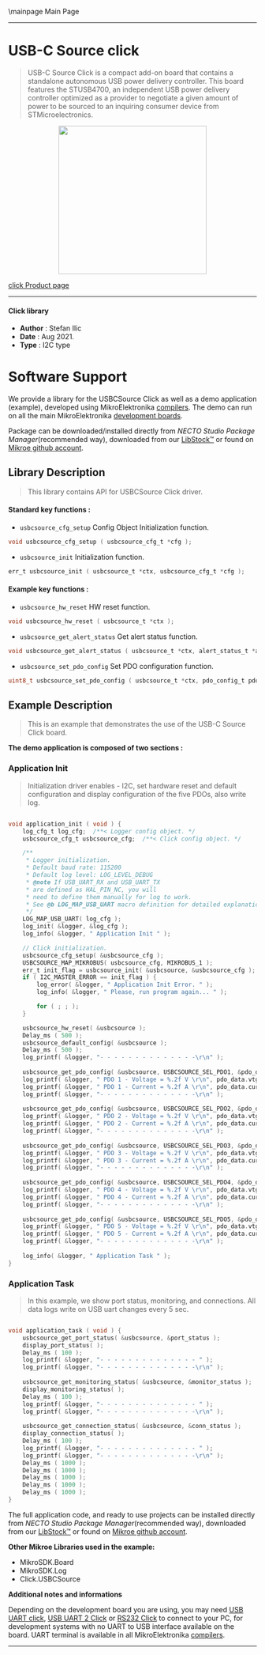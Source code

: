 \mainpage Main Page

---
# USB-C Source click

> USB-C Source Click is a compact add-on board that contains a standalone autonomous USB power delivery controller. This board features the STUSB4700, an independent USB power delivery controller optimized as a provider to negotiate a given amount of power to be sourced to an inquiring consumer device from STMicroelectronics.

<p align="center">
  <img src="https://download.mikroe.com/images/click_for_ide/usbcsource_click.png" height=300px>
</p>

[click Product page](https://www.mikroe.com/usb-c-source-click)

---


#### Click library

- **Author**        : Stefan Ilic
- **Date**          : Aug 2021.
- **Type**          : I2C type


# Software Support

We provide a library for the USBCSource Click
as well as a demo application (example), developed using MikroElektronika
[compilers](https://www.mikroe.com/necto-studio).
The demo can run on all the main MikroElektronika [development boards](https://www.mikroe.com/development-boards).

Package can be downloaded/installed directly from *NECTO Studio Package Manager*(recommended way), downloaded from our [LibStock&trade;](https://libstock.mikroe.com) or found on [Mikroe github account](https://github.com/MikroElektronika/mikrosdk_click_v2/tree/master/clicks).

## Library Description

> This library contains API for USBCSource Click driver.

#### Standard key functions :

- `usbcsource_cfg_setup` Config Object Initialization function.
```c
void usbcsource_cfg_setup ( usbcsource_cfg_t *cfg );
```

- `usbcsource_init` Initialization function.
```c
err_t usbcsource_init ( usbcsource_t *ctx, usbcsource_cfg_t *cfg );
```

#### Example key functions :

- `usbcsource_hw_reset` HW reset function.
```c
void usbcsource_hw_reset ( usbcsource_t *ctx );
```

- `usbcsource_get_alert_status` Get alert status function.
```c
void usbcsource_get_alert_status ( usbcsource_t *ctx, alert_status_t *alert_status_data );
```

- `usbcsource_set_pdo_config` Set PDO configuration function.
```c
uint8_t usbcsource_set_pdo_config ( usbcsource_t *ctx, pdo_config_t pdo_cfg_data );
```

## Example Description

> This is an example that demonstrates the use of the USB-C Source Click board.

**The demo application is composed of two sections :**

### Application Init

> Initialization driver enables - I2C, set hardware reset and default configuration and display configuration of the five PDOs, also write log.

```c

void application_init ( void ) {
    log_cfg_t log_cfg;  /**< Logger config object. */
    usbcsource_cfg_t usbcsource_cfg;  /**< Click config object. */

    /** 
     * Logger initialization.
     * Default baud rate: 115200
     * Default log level: LOG_LEVEL_DEBUG
     * @note If USB_UART_RX and USB_UART_TX 
     * are defined as HAL_PIN_NC, you will 
     * need to define them manually for log to work. 
     * See @b LOG_MAP_USB_UART macro definition for detailed explanation.
     */
    LOG_MAP_USB_UART( log_cfg );
    log_init( &logger, &log_cfg );
    log_info( &logger, " Application Init " );

    // Click initialization.
    usbcsource_cfg_setup( &usbcsource_cfg );
    USBCSOURCE_MAP_MIKROBUS( usbcsource_cfg, MIKROBUS_1 );
    err_t init_flag = usbcsource_init( &usbcsource, &usbcsource_cfg );
    if ( I2C_MASTER_ERROR == init_flag ) {
        log_error( &logger, " Application Init Error. " );
        log_info( &logger, " Please, run program again... " );

        for ( ; ; );
    }

    usbcsource_hw_reset( &usbcsource );
    Delay_ms ( 500 );
    usbcsource_default_config( &usbcsource );
    Delay_ms ( 500 );
    log_printf( &logger, "- - - - - - - - - - - - - -\r\n" );
    
    usbcsource_get_pdo_config( &usbcsource, USBCSOURCE_SEL_PDO1, &pdo_data );
    log_printf( &logger, " PDO 1 - Voltage = %.2f V \r\n", pdo_data.vtg_data );
    log_printf( &logger, " PDO 1 - Current = %.2f A \r\n", pdo_data.curr_data );
    log_printf( &logger, "- - - - - - - - - - - - - -\r\n" );
    
    usbcsource_get_pdo_config( &usbcsource, USBCSOURCE_SEL_PDO2, &pdo_data );
    log_printf( &logger, " PDO 2 - Voltage = %.2f V \r\n", pdo_data.vtg_data );
    log_printf( &logger, " PDO 2 - Current = %.2f A \r\n", pdo_data.curr_data );
    log_printf( &logger, "- - - - - - - - - - - - - -\r\n" );
    
    usbcsource_get_pdo_config( &usbcsource, USBCSOURCE_SEL_PDO3, &pdo_data );
    log_printf( &logger, " PDO 3 - Voltage = %.2f V \r\n", pdo_data.vtg_data );
    log_printf( &logger, " PDO 3 - Current = %.2f A \r\n", pdo_data.curr_data );
    log_printf( &logger, "- - - - - - - - - - - - - -\r\n" );
    
    usbcsource_get_pdo_config( &usbcsource, USBCSOURCE_SEL_PDO4, &pdo_data );
    log_printf( &logger, " PDO 4 - Voltage = %.2f V \r\n", pdo_data.vtg_data );
    log_printf( &logger, " PDO 4 - Current = %.2f A \r\n", pdo_data.curr_data );
    log_printf( &logger, "- - - - - - - - - - - - - -\r\n" );
    
    usbcsource_get_pdo_config( &usbcsource, USBCSOURCE_SEL_PDO5, &pdo_data );
    log_printf( &logger, " PDO 5 - Voltage = %.2f V \r\n", pdo_data.vtg_data );
    log_printf( &logger, " PDO 5 - Current = %.2f A \r\n", pdo_data.curr_data );
    log_printf( &logger, "- - - - - - - - - - - - - -\r\n" );
    
    log_info( &logger, " Application Task " );
}

```

### Application Task

> In this example, we show port status, monitoring, and connections. All data logs write on USB uart changes every 5 sec.

```c

void application_task ( void ) {
    usbcsource_get_port_status( &usbcsource, &port_status );
    display_port_status( );
    Delay_ms ( 100 );
    log_printf( &logger, "- - - - - - - - - - - - - - " );
    log_printf( &logger, "- - - - - - - - - - - - - -\r\n" );
    
    usbcsource_get_monitoring_status( &usbcsource, &monitor_status );
    display_monitoring_status( );
    Delay_ms ( 100 );
    log_printf( &logger, "- - - - - - - - - - - - - - " );
    log_printf( &logger, "- - - - - - - - - - - - - -\r\n" );
    
    usbcsource_get_connection_status( &usbcsource, &conn_status );
    display_connection_status( );
    Delay_ms ( 100 );
    log_printf( &logger, "- - - - - - - - - - - - - - " );
    log_printf( &logger, "- - - - - - - - - - - - - -\r\n" );
    Delay_ms ( 1000 );
    Delay_ms ( 1000 );
    Delay_ms ( 1000 );
    Delay_ms ( 1000 );
    Delay_ms ( 1000 );
}

```


The full application code, and ready to use projects can be installed directly from *NECTO Studio Package Manager*(recommended way), downloaded from our [LibStock&trade;](https://libstock.mikroe.com) or found on [Mikroe github account](https://github.com/MikroElektronika/mikrosdk_click_v2/tree/master/clicks).

**Other Mikroe Libraries used in the example:**

- MikroSDK.Board
- MikroSDK.Log
- Click.USBCSource

**Additional notes and informations**

Depending on the development board you are using, you may need
[USB UART click](https://www.mikroe.com/usb-uart-click),
[USB UART 2 Click](https://www.mikroe.com/usb-uart-2-click) or
[RS232 Click](https://www.mikroe.com/rs232-click) to connect to your PC, for
development systems with no UART to USB interface available on the board. UART
terminal is available in all MikroElektronika
[compilers](https://shop.mikroe.com/compilers).

---
